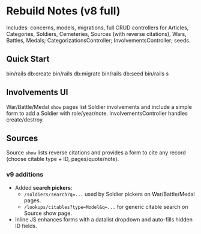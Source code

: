 # Rebuild Notes (v8 full)

Includes: concerns, models, migrations, full CRUD controllers for Articles, Categories, Soldiers, Cemeteries, Sources (with reverse citations), Wars, Battles, Medals; CategorizationsController; InvolvementsController; seeds.

## Quick Start
bin/rails db:create
bin/rails db:migrate
bin/rails db:seed
bin/rails s

## Involvements UI
War/Battle/Medal `show` pages list Soldier involvements and include a simple form to add a Soldier with role/year/note. InvolvementsController handles create/destroy.

## Sources
Source `show` lists reverse citations and provides a form to cite any record (choose citable type + ID, pages/quote/note).


### v9 additions
- Added **search pickers**:
  - `/soldiers/search?q=...` used by Soldier pickers on War/Battle/Medal pages.
  - `/lookups/citables?type=Model&q=...` for generic citable search on Source show page.
- Inline JS enhances forms with a datalist dropdown and auto-fills hidden ID fields.

